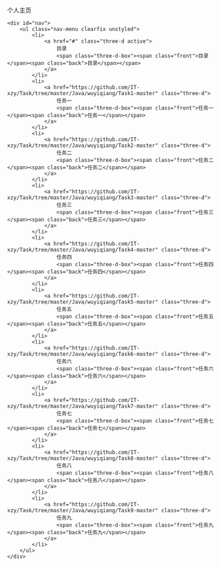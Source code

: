 
个人主页

<!DOCTYPE html>
<html lang="en">
<head>
	<meta charset="UTF-8">
	<title>吴艺强</title>
	<link rel="stylesheet" href="main.css">
</head>
<body>

<script src="js/prefixfree.min.js"></script>

	<div id="nav">
		<ul class="nav-menu clearfix unstyled">
			<li>
				<a href="#" class="three-d active">
					目录
					<span class="three-d-box"><span class="front">目录</span><span class="back">目录</span></span>
				</a>
			</li>
			<li>
				<a href="https://github.com/IT-xzy/Task/tree/master/Java/wuyiqiang/Task1-master" class="three-d">
					任务一
					<span class="three-d-box"><span class="front">任务一</span><span class="back">任务一</span></span>
				</a>
			</li>
			<li>
				<a href="https://github.com/IT-xzy/Task/tree/master/Java/wuyiqiang/Task2-master" class="three-d">
					任务二
					<span class="three-d-box"><span class="front">任务二</span><span class="back">任务二</span></span>
				</a>
			</li>
			<li>
				<a href="https://github.com/IT-xzy/Task/tree/master/Java/wuyiqiang/Task3-master" class="three-d">
					任务三
					<span class="three-d-box"><span class="front">任务三</span><span class="back">任务三</span></span>
				</a>
			</li>
			<li>
				<a href="https://github.com/IT-xzy/Task/tree/master/Java/wuyiqiang/Task4-master" class="three-d">
					任务四
					<span class="three-d-box"><span class="front">任务四</span><span class="back">任务四</span></span>
				</a>
			</li>
			<li>
				<a href="https://github.com/IT-xzy/Task/tree/master/Java/wuyiqiang/Task5-master" class="three-d">
					任务五
					<span class="three-d-box"><span class="front">任务五</span><span class="back">任务五</span></span>
				</a>
			</li>
			<li>
				<a href="https://github.com/IT-xzy/Task/tree/master/Java/wuyiqiang/Task6-master" class="three-d">
					任务六
					<span class="three-d-box"><span class="front">任务六</span><span class="back">任务六</span></span>
				</a>
			</li>
			<li>
				<a href="https://github.com/IT-xzy/Task/tree/master/Java/wuyiqiang/Task7-master" class="three-d">
					任务七
					<span class="three-d-box"><span class="front">任务七</span><span class="back">任务七</span></span>
				</a>
			</li>
			<li>
				<a href="https://github.com/IT-xzy/Task/tree/master/Java/wuyiqiang/Task8-master" class="three-d">
					任务八
					<span class="three-d-box"><span class="front">任务八</span><span class="back">任务八</span></span>
				</a>
			</li>
			<li>
				<a href="https://github.com/IT-xzy/Task/tree/master/Java/wuyiqiang/Task9-master" class="three-d">
					任务九
					<span class="three-d-box"><span class="front">任务九</span><span class="back">任务九</span></span>
				</a>
			</li>
		</ul>
	</div>
</body>
</html>
